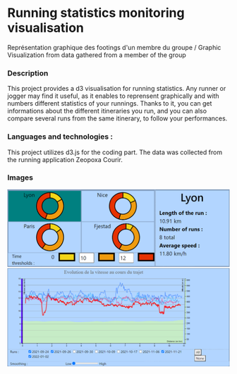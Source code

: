 # Running statistics monitoring visualisation
Représentation graphique des footings d'un membre du groupe / Graphic Visualization from data gathered from a member of the group

### Description
This project provides a d3 visualisation for running statistics. Any runner or jogger may find it useful, as it enables to reprensent graphically and with numbers different statistics of your runnings. Thanks to it, you can get informations about the different itineraries you run, and you can also compare several runs from the same itinerary, to follow your performances.
### Languages and technologies :
This project utilizes d3.js for the coding part. The data was collected from the running application Zeopoxa Courir.


### Images 
![Alt text](Cercles.png?raw=true "Title")
![Alt text](CourbeCoursesHover.png?raw=true "Title")
